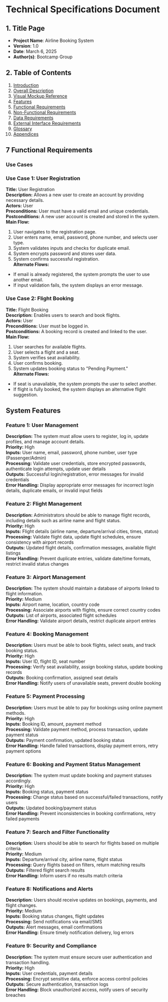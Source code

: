 # Technical Specifications Document

## 1. Title Page
- **Project Name**: Airline Booking System
- **Version**: 1.0
- **Date**: March 6, 2025
- **Author(s)**: Bootcamp Group

## 2. Table of Contents
1. [Introduction](#3-introduction)
2. [Overall Description](#4-overall-description)
3. [Visual Mockup Reference](#5-visual-mockup-reference)
4. [Features](#6-features)
5. [Functional Requirements](#7-functional-requirements)
6. [Non-Functional Requirements](#8-non-functional-requirements)
7. [Data Requirements](#9-data-requirements)
8. [External Interface Requirements](#10-external-interface-requirements)
9. [Glossary](#11-glossary)
10. [Appendices](#12-appendices)


## 7 Functional Requirements

### Use Cases

### Use Case 1: User Registration
**Title:** User Registration  
**Description:** Allows a new user to create an account by providing necessary details.  
**Actors:** User  
**Preconditions:** User must have a valid email and unique credentials.  
**Postconditions:** A new user account is created and stored in the system.  
**Main Flow:**  
1. User navigates to the registration page.  
2. User enters name, email, password, phone number, and selects user type.  
3. System validates inputs and checks for duplicate email.  
4. System encrypts password and stores user data.  
5. System confirms successful registration.  
**Alternate Flows:**  
- If email is already registered, the system prompts the user to use another email.  
- If input validation fails, the system displays an error message.  

### Use Case 2: Flight Booking
**Title:** Flight Booking  
**Description:** Enables users to search and book flights.  
**Actors:** User  
**Preconditions:** User must be logged in.  
**Postconditions:** A booking record is created and linked to the user.  
**Main Flow:**  
1. User searches for available flights.  
2. User selects a flight and a seat.  
3. System verifies seat availability.  
4. User confirms booking.  
5. System updates booking status to "Pending Payment."  
**Alternate Flows:**  
- If seat is unavailable, the system prompts the user to select another.  
- If flight is fully booked, the system displays an alternative flight suggestion.  

## System Features

### Feature 1: User Management
**Description:** The system must allow users to register, log in, update profiles, and manage account details.  
**Priority:** High  
**Inputs:** User name, email, password, phone number, user type (Passenger/Admin)  
**Processing:** Validate user credentials, store encrypted passwords, authenticate login attempts, update user details  
**Outputs:** Successful login/registration, error messages for invalid credentials  
**Error Handling:** Display appropriate error messages for incorrect login details, duplicate emails, or invalid input fields  

### Feature 2: Flight Management
**Description:** Administrators should be able to manage flight records, including details such as airline name and flight status.  
**Priority:** High  
**Inputs:** Flight details (airline name, departure/arrival cities, times, status)  
**Processing:** Validate flight data, update flight schedules, ensure consistency with airport records  
**Outputs:** Updated flight details, confirmation messages, available flight listings  
**Error Handling:** Prevent duplicate entries, validate date/time formats, restrict invalid status changes  

### Feature 3: Airport Management
**Description:** The system should maintain a database of airports linked to flight information.  
**Priority:** Medium  
**Inputs:** Airport name, location, country code  
**Processing:** Associate airports with flights, ensure correct country codes  
**Outputs:** List of airports, associated flight schedules  
**Error Handling:** Validate airport details, restrict duplicate airport entries  

### Feature 4: Booking Management
**Description:** Users must be able to book flights, select seats, and track booking status.  
**Priority:** High  
**Inputs:** User ID, flight ID, seat number  
**Processing:** Verify seat availability, assign booking status, update booking records  
**Outputs:** Booking confirmation, assigned seat details  
**Error Handling:** Notify users of unavailable seats, prevent double booking  

### Feature 5: Payment Processing
**Description:** Users must be able to pay for bookings using online payment methods.  
**Priority:** High  
**Inputs:** Booking ID, amount, payment method  
**Processing:** Validate payment method, process transaction, update payment status  
**Outputs:** Payment confirmation, updated booking status  
**Error Handling:** Handle failed transactions, display payment errors, retry payment options  

### Feature 6: Booking and Payment Status Management
**Description:** The system must update booking and payment statuses accordingly.  
**Priority:** High  
**Inputs:** Booking status, payment status  
**Processing:** Change status based on successful/failed transactions, notify users  
**Outputs:** Updated booking/payment status  
**Error Handling:** Prevent inconsistencies in booking confirmations, retry failed payments  

### Feature 7: Search and Filter Functionality
**Description:** Users should be able to search for flights based on multiple criteria.  
**Priority:** Medium  
**Inputs:** Departure/arrival city, airline name, flight status  
**Processing:** Query flights based on filters, return matching results  
**Outputs:** Filtered flight search results  
**Error Handling:** Inform users if no results match criteria  

### Feature 8: Notifications and Alerts
**Description:** Users should receive updates on bookings, payments, and flight changes.  
**Priority:** Medium  
**Inputs:** Booking status changes, flight updates  
**Processing:** Send notifications via email/SMS  
**Outputs:** Alert messages, email confirmations  
**Error Handling:** Ensure timely notification delivery, log errors  

### Feature 9: Security and Compliance
**Description:** The system must ensure secure user authentication and transaction handling.  
**Priority:** High  
**Inputs:** User credentials, payment details  
**Processing:** Encrypt sensitive data, enforce access control policies  
**Outputs:** Secure authentication, transaction logs  
**Error Handling:** Block unauthorized access, notify users of security breaches  

